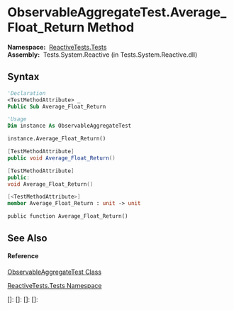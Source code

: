 # ObservableAggregateTest.Average\_Float\_Return Method

**Namespace:**  [ReactiveTests.Tests](ReactiveTests.Tests\ReactiveTests.Tests.md)  
**Assembly:**  Tests.System.Reactive (in Tests.System.Reactive.dll)

## Syntax

```vb
'Declaration
<TestMethodAttribute> _
Public Sub Average_Float_Return
```

```vb
'Usage
Dim instance As ObservableAggregateTest

instance.Average_Float_Return()
```

```csharp
[TestMethodAttribute]
public void Average_Float_Return()
```

```c++
[TestMethodAttribute]
public:
void Average_Float_Return()
```

```fsharp
[<TestMethodAttribute>]
member Average_Float_Return : unit -> unit 
```

```jscript
public function Average_Float_Return()
```

## See Also

#### Reference

[ObservableAggregateTest Class](ObservableAggregateTest\ObservableAggregateTest.md)

[ReactiveTests.Tests Namespace](ReactiveTests.Tests\ReactiveTests.Tests.md)

[]: 
[]: 
[]: 
[]: 